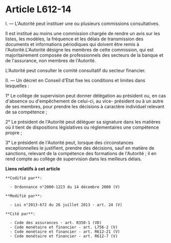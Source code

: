# Article L612-14

I. ― L'Autorité peut instituer une ou plusieurs commissions consultatives. 

Il est institué au moins une commission chargée de rendre un avis sur les listes, les modèles, la fréquence et les délais de
transmission des documents et informations périodiques qui doivent être remis à l'Autorité.L'Autorité désigne les membres de
cette commission, qui est majoritairement composée de professionnels des secteurs de la banque et de l'assurance, non membres
de l'Autorité. 

L'Autorité peut consulter le comité consultatif du secteur financier. 

II. ― Un décret en Conseil d'Etat fixe les conditions et limites dans lesquelles : 

1° Le collège de supervision peut donner délégation au président ou, en cas d'absence ou d'empêchement de celui-ci, au vice-
président ou à un autre de ses membres, pour prendre les décisions à caractère individuel relevant de sa compétence ; 

2° Le président de l'Autorité peut déléguer sa signature dans les matières où il tient de dispositions législatives ou
réglementaires une compétence propre ; 

3° Le président de l'Autorité peut, lorsque des circonstances exceptionnelles le justifient, prendre des décisions, sauf en
matière de sanctions, relevant de la compétence des formations de l'Autorité ; il en rend compte au collège de supervision
dans les meilleurs délais.

**Liens relatifs à cet article**

	**Codifié par**:

	  - Ordonnance n°2000-1223 du 14 décembre 2000 (V)

	**Modifié par**:

	  - Loi n°2013-672 du 26 juillet 2013 - art. 24 (V)

	**Cité par**:

	  - Code des assurances - art. R350-1 (VD)
	  - Code monétaire et financier - art. L756-2 (V)
	  - Code monétaire et financier - art. R612-21 (V)
	  - Code monétaire et financier - art. R612-7 (V)
